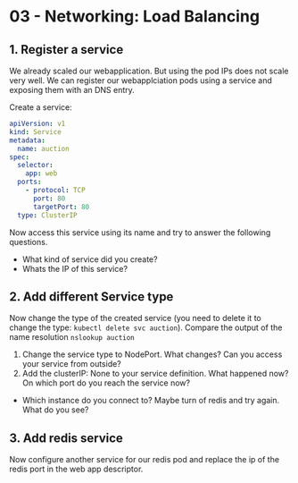 # 03 - Networking: Load Balancing

## 1. Register a service

We already scaled our webapplication. But using the pod IPs does not scale very well. We can register our webapplciation pods using a service and exposing them with an DNS entry.

Create a service:

```yml
apiVersion: v1
kind: Service
metadata:
  name: auction
spec:
  selector:
    app: web
  ports:
    - protocol: TCP
      port: 80
      targetPort: 80
  type: ClusterIP
```

Now access this service using its name and try to answer the following questions.

- What kind of service did you create?
- Whats the IP of this service?

## 2. Add different Service type

Now change the type of the created service (you need to delete it to change the type: `kubectl delete svc auction`). Compare the output of the name resolution `nslookup auction`

1. Change the service type to NodePort. What changes? Can you access your service from outside?
2. Add the clusterIP: None to your service definition. What happened now? On which port do you reach the service now?

- Which instance do you connect to? Maybe turn of redis and try again. What do you see?

## 3. Add redis service

Now configure another service for our redis pod and replace the ip of the redis port in the web app descriptor.


